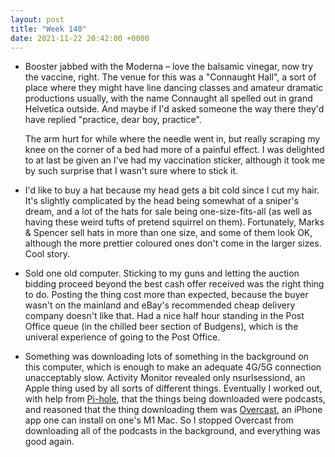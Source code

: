 ```yaml
---
layout: post
title: "Week 140"
date: 2021-11-22 20:42:00 +0000
---
```


- Booster jabbed with the Moderna – love the balsamic vinegar, now try the vaccine, right. The venue for this was a "Connaught Hall", a sort of place where they might have line dancing classes and amateur dramatic productions usually, with the name <span class="caps">Connaught all</span> spelled out in grand Helvetica outside. And maybe if I'd asked someone the way there they'd have replied "practice, dear boy, practice".

  The arm hurt for while where the needle went in, but really scraping my knee on the corner of a bed had more of a painful effect. I was delighted to at last be given an <span class="caps">I've had my vaccination</span> sticker, although it took me by such surprise that I wasn't sure where to stick it.

- I'd like to buy a hat because my head gets a bit cold since I cut my hair. It's slightly complicated by the head being somewhat of a sniper's dream, and a lot of the hats for sale being one-size-fits-all (as well as having these weird tufts of pretend squirrel on them). Fortunately, Marks & Spencer sell hats in more than one size, and some of them look OK, although the more prettier coloured ones don't come in the larger sizes. Cool story.

- Sold one old computer. Sticking to my guns and letting the auction bidding proceed beyond the best cash offer received was the right thing to do. Posting the thing cost more than expected, because the buyer wasn't on the mainland and eBay's recommended cheap delivery company doesn't like that. Had a nice half hour standing in the Post Office queue (in the chilled beer section of Budgens), which is the univeral experience of going to the Post Office.

- Something was downloading lots of something in the background on this computer, which is enough to make an adequate 4G/5G connection unacceptably slow. Activity Monitor revealed only nsurlsessiond, an Apple thing used by all sorts of different things. Eventually I worked out, with help from [Pi-hole](https://pi-hole.net/), that the things being downloaded were podcasts, and reasoned that the thing downloading them was [Overcast](https://apps.apple.com/us/app/overcast/id888422857), an iPhone app one can install on one's M1 Mac. So I stopped Overcast from downloading all of the podcasts in the background, and everything was good again.
